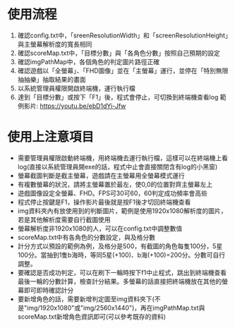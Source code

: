 # 使用流程
1. 確認config.txt中，「sreenResolutionWidth」和「screenResolutionHeight」與主螢幕解析度的寬長相同
2. 確認scoreMap.txt中，「目標分數」與「各角色分數」按照自己預期的設定
3. 確認imgPathMap中，各個角色的判定圖片路徑正確
4. 確認遊戲以「全螢幕」、「FHD圖像」並在「主螢幕」運行，並停在「特別無限抽抽樂」抽取結果的畫面
5. 以系統管理員權限開啟終端機，運行執行檔
6. 達到「目標分數」或按下「F1」後，程式會停止，可切換到終端機查看log
範例影片: https://youtu.be/ebD1dYi-Jfw

# 使用上注意項目
- 需要管理員權限啟動終端機，用終端機去運行執行檔，這樣可以在終端機上看log(直接以系統管理員開exe的話，程式中止會直接關閉含有log的小黑窗)
- 螢幕截圖判斷是截主螢幕，遊戲請在主螢幕用全螢幕模式運行
- 有複數螢幕的狀況，請將主螢幕置於最左，使0,0的位置對齊主螢幕左上
- 遊戲圖像設定全螢幕、FHD。FPS可30可60，60判定成功頻率會高些
- 程式停止按鍵是F1，操作影片最後就是按F1後才切回終端機查看
- img資料夾內有放使用到的判斷圖片，範例是使用1920x1080解析度的圖片，若是其他解析度需要自行截圖使用
- 螢幕解析度非1920x1080的人，可以在config.txt中調整數值
- scoreMap.txt中有各角色的分數設定，與及格分數
- 計分方式以預設的範例為例，及格分是500，有截圖的角色每隻100分，5星100分。當抽到1隻b海時，等同5星(+100)、b海(+100)=200分。分數可自行調整。
- 要確認是否成功判定，可以在刷下一輪時按下f1中止程式，跳出到終端機查看最後一輪的分數計算，檢查計分結果。多螢幕的話直接把終端機放在其他的螢幕即可即時確認計分
- 要新增角色的話，需要新增判定圖至img資料夾下(不是"img/1920x1080"或"img/2560x1440")，再在imgPathMap.txt與scoreMap.txt新增角色資訊即可(可以參考既存的資料)

